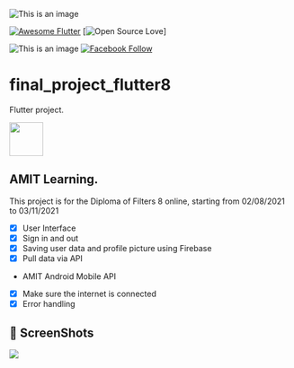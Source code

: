 ![This is an image](	https://img.shields.io/badge/Adobe%20XD-470137?style=for-the-badge&logo=Adobe%20XD&logoColor=#FF61F6)

<a href=""><img alt="Awesome Flutter" src="https://img.shields.io/badge/Awesome-Flutter-blue.svg?longCache=true&style=flat-square" /></a>  [![Open Source Love](https://badges.frapsoft.com/os/v1/open-source.svg?v=102)]


![This is an image](https://raw.githubusercontent.com/flutter/website/archived-master/src/_assets/image/flutter-lockup-bg.jpg)
[![Facebook Follow](https://img.shields.io/badge/Facebook-1877F2?style=for-the-badge&logo=facebook&logoColor=white)](https://www.facebook.com/ENG.3BDAIM/)
# final_project_flutter8

Flutter project.

<a href="https://www.buymeacoffee.com/mitesh"><img src="https://cdn.buymeacoffee.com/buttons/v2/default-yellow.png" height="60"></a>


## AMIT Learning.

This project is for the Diploma of Filters 8 online, starting from 02/08/2021 to 03/11/2021

- [x] User Interface
- [x] Sign in and out
- [x] Saving user data and profile picture using Firebase
- [x] Pull data via API
- AMIT Android Mobile API
- [x] Make sure the internet is connected
- [x] Error handling

## 📸 ScreenShots
![](https://user-images.githubusercontent.com/77490935/139560319-dd2b5b15-21ab-40b0-800f-fb75efa25442.jpg)
